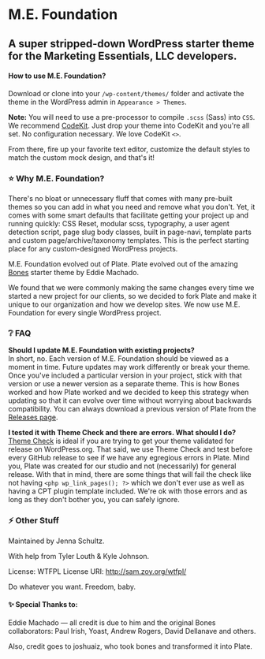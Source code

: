 # M.E. Foundation

## A super stripped-down WordPress starter theme for the Marketing Essentials, LLC developers. 


#### How to use M.E. Foundation?
Download or clone into your `/wp-content/themes/` folder and activate the theme in the WordPress admin in `Appearance > Themes`. 

**Note:** You will need to use a pre-processor to compile `.scss` (Sass) into `CSS`. We recommend [CodeKit](https://codekitapp.com). Just drop your theme into CodeKit and you're all set. No configuration necessary. We love CodeKit `<>`.

From there, fire up your favorite text editor, customize the default styles to match the custom mock design, and that's it!


### ⭐️ Why M.E. Foundation?
There's no bloat or unnecessary fluff that comes with many pre-built themes so you can add in what you need and remove what you don't. Yet, it comes with some smart defaults that facilitate getting your project up and running quickly: CSS Reset, modular scss, typography, a user agent detection script, page slug body classes, built in page-navi, template parts and custom page/archive/taxonomy templates. This is the perfect starting place for any custom-designed WordPress projects.

M.E. Foundation evolved out of Plate. Plate evolved out of the amazing [Bones](https://themble.com/bones/) starter theme by Eddie Machado.

We found that we were commonly making the same changes every time we started a new project for our clients, so we decided to fork Plate and make it unique to our organization and how we develop sites. We now use M.E. Foundation for every single WordPress project.


### ❔ FAQ
**Should I update M.E. Foundation with existing projects?**<br />
In short, no. Each version of M.E. Foundation should be viewed as a moment in time. Future updates may work differently or break your theme. Once you've included a particular version in your project, stick with that version or use a newer version as a separate theme. This is how Bones worked and how Plate worked and we decided to keep this strategy when updating so that it can evolve over time without worrying about backwards compatibility. You can always download a previous version of Plate from the [Releases page](https://github.com/joshuaiz/plate/releases).


**I tested it with Theme Check and there are errors. What should I do?**<br />
[Theme Check](https://wordpress.org/plugins/theme-check/) is ideal if you are trying to get your theme validated for release on WordPress.org. That said, we use Theme Check and test before every GitHub release to see if we have any egregious errors in Plate. Mind you, Plate was created for our studio and not (necessarily) for general release. With that in mind, there are some things that will fail the check like not having `<php wp_link_pages(); ?>` which we don't ever use as well as having a CPT plugin template included. We're ok with those errors and as long as they don't bother you, you can safely ignore.

### ⚡️ Other Stuff
Maintained by Jenna Schultz.

With help from Tyler Louth & Kyle Johnson.

License: WTFPL
License URI: http://sam.zoy.org/wtfpl/

Do whatever you want. Freedom, baby.

#### ✨ Special Thanks to:
Eddie Machado — all credit is due to him and the original Bones collaborators: Paul Irish, Yoast, Andrew Rogers, David Dellanave and others. 

Also, credit goes to joshuaiz, who took bones and transformed it into Plate.
